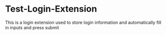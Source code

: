 # Test-Login-Extension
This is a login extension used to store login information and automatically fill in inputs and press submit
